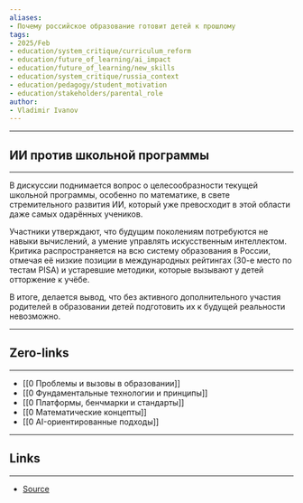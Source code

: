 ```yaml
---
aliases: 
- Почему российское образование готовит детей к прошлому 
tags:
- 2025/Feb
- education/system_critique/curriculum_reform
- education/future_of_learning/ai_impact
- education/future_of_learning/new_skills
- education/system_critique/russia_context
- education/pedagogy/student_motivation
- education/stakeholders/parental_role
author:
- Vladimir Ivanov
---
```

-----
##  ИИ против школьной программы
-----
В дискуссии поднимается вопрос о целесообразности текущей школьной программы, особенно по математике, в свете стремительного развития ИИ, который уже превосходит в этой области даже самых одарённых учеников. 

Участники утверждают, что будущим поколениям потребуются не навыки вычислений, а умение управлять искусственным интеллектом. Критика распространяется на всю систему образования в России, отмечая её низкие позиции в международных рейтингах (30-е место по тестам PISA) и устаревшие методики, которые вызывают у детей отторжение к учёбе. 

В итоге, делается вывод, что без активного дополнительного участия родителей в образовании детей подготовить их к будущей реальности невозможно.

---
## Zero-links
---
- [[0 Проблемы и вызовы в образовании]]
- [[0 Фундаментальные технологии и принципы]]
- [[0 Платформы, бенчмарки и стандарты]]
- [[0 Математические концепты]]
- [[0 AI-ориентированные подходы]]

---
## Links
---
- [Source](https://t.me/c/1467914348/58352)